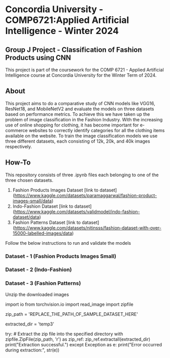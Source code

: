 # Concordia University - COMP6721:Applied Artificial Intelligence - Winter 2024 

## Group J Project - Classification of Fashion Products using CNN 

This project is part of the coursework for the COMP 6721 - Applied Artificial Intelligence course at Concordia University for the Winter Term of 2024.
    
## About

This project aims to do a comparative study of CNN models like VGG16, ResNet18, and MobileNetV2 and evaluate the models on three datasets based on performance metrics. 
To achieve this we have taken up the problem of image classification in the Fashion Industry. With the increasing use of online shopping for clothing, it has become important for e-commerce websites to correctly identify categories for all the clothing items available on the website.
To train the image classification models we use three different datasets, each consisting of 12k, 20k, and 40k images respectively.

## How-To

This repository consists of three .ipynb files each belonging to one of the three chosen datasets.

1) Fashion Products Images Dataset [link to dataset] (https://www.kaggle.com/datasets/paramaggarwal/fashion-product-images-small/data)
2) Indo-Fashion Dataset [link to dataset] (https://www.kaggle.com/datasets/validmodel/indo-fashion-dataset/data)
3) Fashion Patterns Dataset [link to dataset] (https://www.kaggle.com/datasets/nitinsss/fashion-dataset-with-over-15000-labelled-images/data) 

Follow the below instructions to run and validate the models

### Dataset - 1 (Fashion Products Images Small)



### Dataset - 2 (Indo-Fashion)



### Dataset - 3 (Fashion Patterns)

Unzip the downloaded images

import io
from torchvision.io import read_image
import zipfile

zip_path = 'REPLACE_THE_PATH_OF_SAMPLE_DATASET_HERE'

extracted_dir = 'temp3'

try:
    # Extract the zip file into the specified directory
    with zipfile.ZipFile(zip_path, 'r') as zip_ref:
        zip_ref.extractall(extracted_dir)
    print("Extraction successful.")
except Exception as e:
    print("Error occurred during extraction:", str(e))








